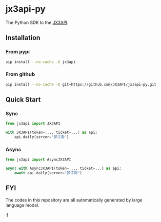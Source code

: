 # jx3api-py
The Python SDK to the [JX3API](https://www.jx3api.com).

## Installation

### From pypi
```bash
pip install --no-cache -U jx3api
```

### From github
```bash
pip install --no-cache -U git+https://github.com/JX3API/jx3api-py.git
```

## Quick Start

### Sync
```python
from jx3api import JX3API

with JX3API(token=..., ticket=...) as api:
    api.daily(server="梦江南")
```

### Async
```python
from jx3api import AsyncJX3API

async with AsyncJX3API(token=..., ticket=...) as api:
    await api.daily(server="梦江南")
```

## FYI
The codes in this repository are all automatically generated by large language model.

:)
